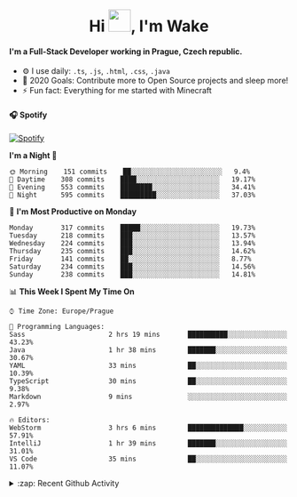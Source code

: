 <h1 align="center">Hi <img src="https://raw.githubusercontent.com/MrWakeCZ/MrWakeCZ/master/Hi.gif" width="40px" />, I'm Wake</h1>

#### I'm a Full-Stack Developer working in Prague, Czech republic.
- ⚙️ I use daily: `.ts`, `.js`, `.html`, `.css`, `.java`
- 🥅 2020 Goals: Contribute more to Open Source projects and sleep more!
- ⚡ Fun fact: Everything for me started with Minecraft

#### 🎧 Spotify
[![Spotify](https://novatorem-delta-eight.vercel.app/api/spotify)](https://open.spotify.com/user/wakeecz)

<!--START_SECTION:waka-->
**I'm a Night 🦉** 

```text
🌞 Morning    151 commits    ██░░░░░░░░░░░░░░░░░░░░░░░   9.4% 
🌆 Daytime    308 commits    ████░░░░░░░░░░░░░░░░░░░░░   19.17% 
🌃 Evening    553 commits    ████████░░░░░░░░░░░░░░░░░   34.41% 
🌙 Night      595 commits    █████████░░░░░░░░░░░░░░░░   37.03%

```
📅 **I'm Most Productive on Monday** 

```text
Monday       317 commits    █████░░░░░░░░░░░░░░░░░░░░   19.73% 
Tuesday      218 commits    ███░░░░░░░░░░░░░░░░░░░░░░   13.57% 
Wednesday    224 commits    ███░░░░░░░░░░░░░░░░░░░░░░   13.94% 
Thursday     235 commits    ███░░░░░░░░░░░░░░░░░░░░░░   14.62% 
Friday       141 commits    ██░░░░░░░░░░░░░░░░░░░░░░░   8.77% 
Saturday     234 commits    ███░░░░░░░░░░░░░░░░░░░░░░   14.56% 
Sunday       238 commits    ███░░░░░░░░░░░░░░░░░░░░░░   14.81%

```


📊 **This Week I Spent My Time On** 

```text
⌚︎ Time Zone: Europe/Prague

💬 Programming Languages: 
Sass                     2 hrs 19 mins       ██████████░░░░░░░░░░░░░░░   43.23% 
Java                     1 hr 38 mins        ███████░░░░░░░░░░░░░░░░░░   30.67% 
YAML                     33 mins             ██░░░░░░░░░░░░░░░░░░░░░░░   10.39% 
TypeScript               30 mins             ██░░░░░░░░░░░░░░░░░░░░░░░   9.38% 
Markdown                 9 mins              ░░░░░░░░░░░░░░░░░░░░░░░░░   2.97%

🔥 Editors: 
WebStorm                 3 hrs 6 mins        ██████████████░░░░░░░░░░░   57.91% 
IntelliJ                 1 hr 39 mins        ███████░░░░░░░░░░░░░░░░░░   31.01% 
VS Code                  35 mins             ██░░░░░░░░░░░░░░░░░░░░░░░   11.07%

```


<!--END_SECTION:waka-->

<details>
  <summary>:zap: Recent Github Activity</summary>

<!--START_SECTION:activity-->
1. 🗣 Commented on [#12](https://github.com/craftmania-cz/craftmanager/issues/12) in [craftmania-cz/craftmanager](https://github.com/craftmania-cz/craftmanager)
2. 🎉 Merged PR [#10](https://github.com/craftmania-cz/craftmanager/pull/10) in [craftmania-cz/craftmanager](https://github.com/craftmania-cz/craftmanager)
3. 🎉 Merged PR [#11](https://github.com/craftmania-cz/craftmanager/pull/11) in [craftmania-cz/craftmanager](https://github.com/craftmania-cz/craftmanager)
4. ❗️ Closed issue [#25](https://github.com/waked-cz/corgi/issues/25) in [waked-cz/corgi](https://github.com/waked-cz/corgi)
5. ❗️ Closed issue [#50](https://github.com/waked-cz/corgi/issues/50) in [waked-cz/corgi](https://github.com/waked-cz/corgi)
<!--END_SECTION:activity-->

</details>
